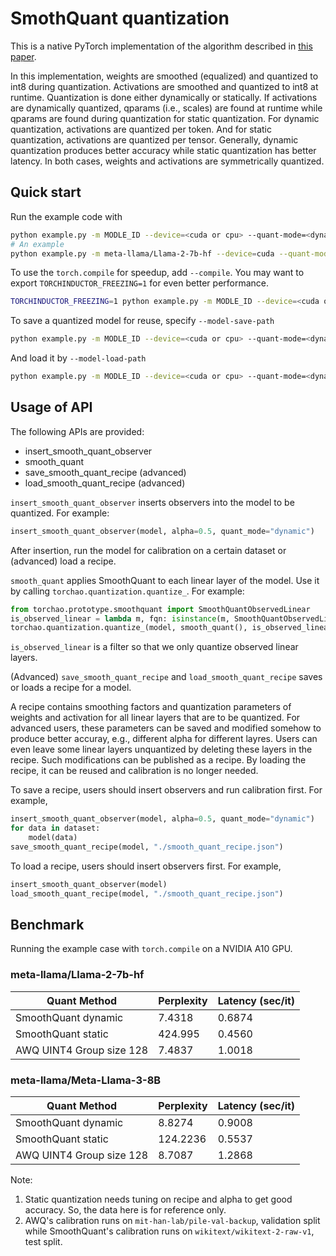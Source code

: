# SmothQuant quantization
This is a native PyTorch implementation of the algorithm described in [this paper](https://arxiv.org/abs/2211.10438).

In this implementation, weights are smoothed (equalized) and quantized to int8 during quantization. Activations are smoothed and quantized to int8 at runtime. Quantization is done either dynamically or statically. If activations are dynamically quantized, qparams (i.e., scales) are found at runtime while qparams are found during quantization for static quantization. For dynamic quantization, activations are quantized per token. And for static quantization, activations are quantized per tensor. Generally, dynamic quantization produces better accuracy while static quantization has better latency. In both cases, weights and activations are symmetrically quantized.

## Quick start
Run the example code with
```bash
python example.py -m MODLE_ID --device=<cuda or cpu> --quant-mode=<dynamic or static>
# An example
python example.py -m meta-llama/Llama-2-7b-hf --device=cuda --quant-mode=dynamic
```
To use the `torch.compile` for speedup, add `--compile`. You may want to export `TORCHINDUCTOR_FREEZING=1` for even better performance.
```bash
TORCHINDUCTOR_FREEZING=1 python example.py -m MODLE_ID --device=<cuda or cpu> --quant-mode=<dynamic or static> --compile
```
To save a quantized model for reuse, specify `--model-save-path`
```bash
python example.py -m MODLE_ID --device=<cuda or cpu> --quant-mode=<dynamic or static> --model-save-path ./quantized_model.pt
```
And load it by `--model-load-path`
```bash
python example.py -m MODLE_ID --device=<cuda or cpu> --quant-mode=<dynamic or static> --model-load-path ./quantized_model.pt
```


## Usage of API
The following APIs are provided:
- insert_smooth_quant_observer
- smooth_quant
- save_smooth_quant_recipe (advanced)
- load_smooth_quant_recipe (advanced)

`insert_smooth_quant_observer` inserts observers into the model to be quantized. For example:
```python
insert_smooth_quant_observer(model, alpha=0.5, quant_mode="dynamic")
```
After insertion, run the model for calibration on a certain dataset or (advanced) load a recipe.

`smooth_quant` applies SmoothQuant to each linear layer of the model. Use it by calling `torchao.quantization.quantize_`. For example:
```python
from torchao.prototype.smoothquant import SmoothQuantObservedLinear
is_observed_linear = lambda m, fqn: isinstance(m, SmoothQuantObservedLinear)
torchao.quantization.quantize_(model, smooth_quant(), is_observed_linear)
```
`is_observed_linear` is a filter so that we only quantize observed linear layers.

(Advanced) `save_smooth_quant_recipe` and `load_smooth_quant_recipe` saves or loads a recipe for a model.

A recipe contains smoothing factors and quantization parameters of weights and activation for all linear layers that are to be quantized. For advanced users, these parameters can be saved and modified somehow to produce better accuray, e.g., different alpha for different layres. Users can even leave some linear layers unquantized by deleting these layers in the recipe. Such modifications can be published as a recipe. By loading the recipe, it can be reused and calibration is no longer needed.

To save a recipe, users should insert observers and run calibration first. For example,
```python
insert_smooth_quant_observer(model, alpha=0.5, quant_mode="dynamic")
for data in dataset:
    model(data)
save_smooth_quant_recipe(model, "./smooth_quant_recipe.json")
```
To load a recipe, users should insert observers first. For example,
```python
insert_smooth_quant_observer(model)
load_smooth_quant_recipe(model, "./smooth_quant_recipe.json")
```

## Benchmark
Running the example case with `torch.compile` on a NVIDIA A10 GPU.
### meta-llama/Llama-2-7b-hf
| Quant Method | Perplexity | Latency (sec/it) |
|-|-|-|
| SmoothQuant dynamic | 7.4318 | 0.6874 |
| SmoothQuant static | 424.995 | 0.4560 |
| AWQ UINT4 Group size 128 | 7.4837 | 1.0018 |

### meta-llama/Meta-Llama-3-8B
| Quant Method | Perplexity | Latency (sec/it) |
|-|-|-|
| SmoothQuant dynamic | 8.8274 | 0.9008 |
| SmoothQuant static | 124.2236 | 0.5537 |
| AWQ UINT4 Group size 128 | 8.7087 | 1.2868 |

Note:
1. Static quantization needs tuning on recipe and alpha to get good accuracy. So, the data here is for reference only.
2. AWQ's calibration runs on `mit-han-lab/pile-val-backup`, validation split while SmoothQuant's calibration runs on `wikitext/wikitext-2-raw-v1`, test split.
